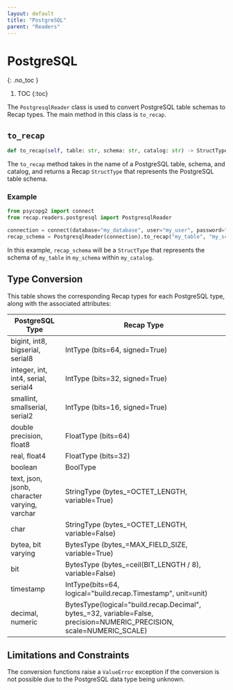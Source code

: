 ```yaml
---
layout: default
title: "PostgreSQL"
parent: "Readers"
---
```


# PostgreSQL
{: .no_toc }

1. TOC
{:toc}

The `PostgresqlReader` class is used to convert PostgreSQL table schemas to Recap types. The main method in this class is `to_recap`.

## `to_recap`

```python
def to_recap(self, table: str, schema: str, catalog: str) -> StructType
```

The `to_recap` method takes in the name of a PostgreSQL table, schema, and catalog, and returns a Recap `StructType` that represents the PostgreSQL table schema.

### Example

```python
from psycopg2 import connect
from recap.readers.postgresql import PostgresqlReader

connection = connect(database="my_database", user="my_user", password="my_password")
recap_schema = PostgresqlReader(connection).to_recap("my_table", "my_schema", "my_catalog")
```

In this example, `recap_schema` will be a `StructType` that represents the schema of `my_table` in `my_schema` within `my_catalog`.

## Type Conversion

This table shows the corresponding Recap types for each PostgreSQL type, along with the associated attributes:

| PostgreSQL Type | Recap Type |
|-----------------|------------------------------------|
| bigint, int8, bigserial, serial8 | IntType (bits=64, signed=True) |
| integer, int, int4, serial, serial4 | IntType (bits=32, signed=True) |
| smallint, smallserial, serial2 | IntType (bits=16, signed=True) |
| double precision, float8 | FloatType (bits=64) |
| real, float4 | FloatType (bits=32) |
| boolean | BoolType |
| text, json, jsonb, character varying, varchar | StringType (bytes_=OCTET_LENGTH, variable=True) |
| char | StringType (bytes_=OCTET_LENGTH, variable=False) |
| bytea, bit varying | BytesType (bytes_=MAX_FIELD_SIZE, variable=True) |
| bit | BytesType (bytes_=ceil(BIT_LENGTH / 8), variable=False) |
| timestamp | IntType(bits=64, logical="build.recap.Timestamp", unit=unit) |
| decimal, numeric | BytesType(logical="build.recap.Decimal", bytes_=32, variable=False, precision=NUMERIC_PRECISION, scale=NUMERIC_SCALE) |

## Limitations and Constraints

The conversion functions raise a `ValueError` exception if the conversion is not possible due to the PostgreSQL data type being unknown.
